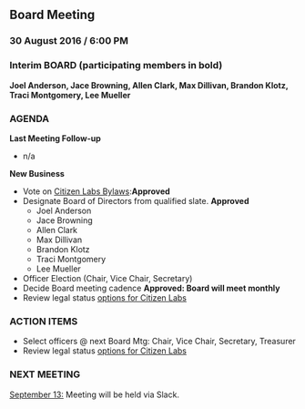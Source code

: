 ## Board Meeting
### 30 August 2016 / 6:00 PM

### Interim BOARD (participating members in bold)
**Joel Anderson, Jace Browning, Allen Clark, Max Dillivan, Brandon Klotz, Traci Montgomery, Lee Mueller**

### AGENDA
**Last Meeting Follow-up**
- n/a

**New Business**
- Vote on [Citizen Labs Bylaws](https://docs.google.com/document/d/1B6l-9QcfFnnr8MC4R1OfsKYCz11U-qEHYPdfHrJPa_Q/edit):**Approved**
- Designate Board of Directors from qualified slate. **Approved**
  - Joel Anderson
  - Jace Browning
  - Allen Clark
  - Max Dillivan
  - Brandon Klotz
  - Traci Montgomery
  - Lee Mueller
- Officer Election (Chair, Vice Chair, Secretary)
- Decide Board meeting cadence **Approved: Board will meet monthly**
- Review legal status [options for Citizen Labs](https://docs.google.com/document/d/1y3qVFElM6gGRhtZcqiPVet2dbfJxzyOO-h_bNLkdImM/edit?usp=sharing)

### ACTION ITEMS

- Select officers @ next Board Mtg: Chair, Vice Chair, Secretary, Treasurer
- Review legal status [options for Citizen Labs](https://docs.google.com/document/d/1y3qVFElM6gGRhtZcqiPVet2dbfJxzyOO-h_bNLkdImM/edit?usp=sharing)

### NEXT MEETING

[September 13:](https://github.com/citizenlabsgr/community/blob/main/governance/bd_minutes/2016-09-13.md) Meeting will be held via Slack.
